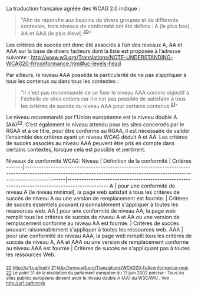 La traduction française agréée des WCAG 2.0 indique :
>"Afin de répondre aux besoins de divers groupes et de différents contextes, trois niveaux de conformité ont été définis : A (le plus bas), AA et AAA (le plus élevé).<sup id="body-ftn20">[20](#ftn20)</sup>"

Les critères de succès ont donc été associés à l’un des niveaux A, AA et AAA sur la base de divers facteurs dont la liste est proposée à l’adresse suivante : http://www.w3.org/Translations/NOTE-UNDERSTANDING-WCAG20-fr/conformance.html#uc-levels-head

Par ailleurs, le niveau AAA possède la particularité de ne pas s’appliquer à tous les contenus ou dans tous les contextes :
>"Il n'est pas recommandé de se fixer le niveau AAA comme objectif à l'échelle de sites entiers car il n'est pas possible de satisfaire à tous les critères de succès du niveau AAA pour certains contenus.<sup id="body-ftn21">[21](#ftn21)</sup>"

Le niveau recommandé par l’Union européenne est le niveau double A (AA)<sup id="body-ftn22">[22](#ftn22)</sup>. C’est également le niveau attendu pour les sites concernés par le RGAA et à ce titre, pour être conforme au RGAA, il est nécessaire de valider l’ensemble des critères ayant un niveau WCAG déduit A et AA. Les critères de succès associés au niveau AAA peuvent être pris en compte dans certains contextes, lorsque cela est possible et pertinent.

Niveaux de conformité WCAG:
Niveau | Définition de la conformité                                                                                                                                                 | Critères
-------|-----------------------------------------------------------------------------------------------------------------------------------------------------------------------------|-----------------------------------------------------------------------------------------------
A      | pour une conformité de niveau A (le niveau minimal), la page web satisfait à tous les critères de succès de niveau A ou une version de remplacement est fournie.            | Critères de succès essentiels pouvant raisonnablement s'appliquer à toutes les ressources web.
AA     | pour une conformité de niveau AA, la page web remplit tous les critères de succès de niveau A et AA ou une version de remplacement conforme au niveau AA est fournie.       | Critères de succès pouvant raisonnablement s'appliquer à toutes les ressources web.
AAA    | pour une conformité de niveau AAA, la page web remplit tous les critères de succès de niveau A, AA et AAA ou une version de remplacement conforme au niveau AAA est fournie | Critères de succès ne s'appliquant pas à toutes les ressources Web.

<sub id="ftn20">[20](#body-ftn20) http://ur1.ca/huehl</sub>
<sub id="ftn21">[21](#body-ftn21) http://www.w3.org/Translations/WCAG20-fr/#conformance-reqs</sub>  
<sub id="ftn22">[22](#body-ftn22) Le point 31 de la résolution du parlement européen du 13 juin 2002 précise :  Tous les sites publics européens doivent avoir le niveau double A (AA) du W3C/WAI . Voir http://ur1.ca/hmryb</sub>
